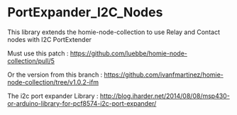 # PortExpander_I2C_Nodes

This library extends the homie-node-collection to use Relay and Contact nodes with I2C PortExtender

Must use this patch : https://github.com/luebbe/homie-node-collection/pull/5

Or the version from this branch : https://github.com/ivanfmartinez/homie-node-collection/tree/v1.0.2-ifm


The i2c port expander Library : http://blog.iharder.net/2014/08/08/msp430-or-arduino-library-for-pcf8574-i2c-port-expander/
